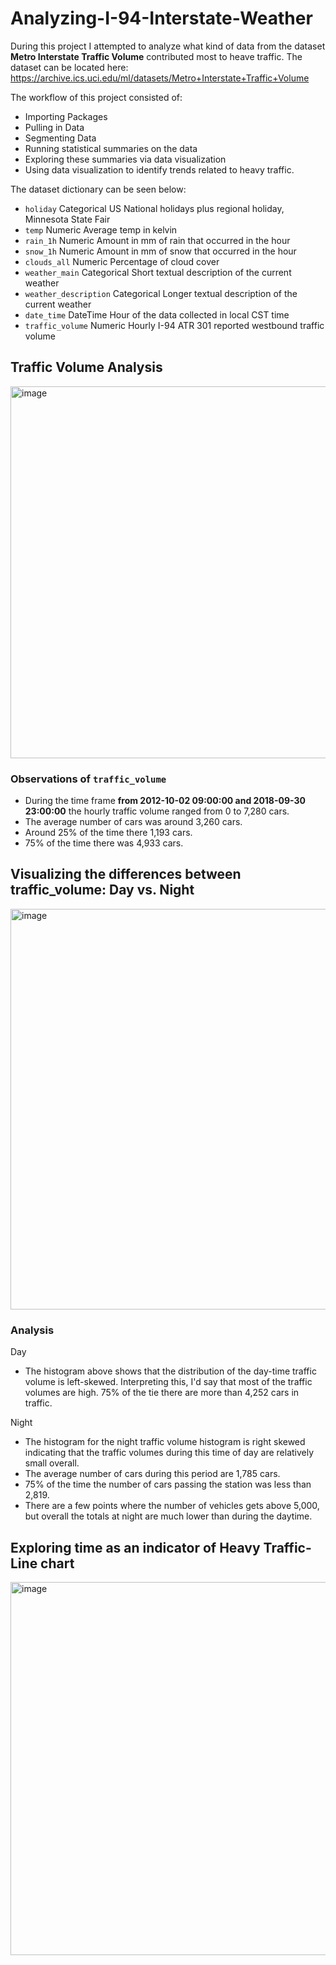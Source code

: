 # Analyzing-I-94-Interstate-Weather

During this project I attempted to analyze what kind of data from the dataset **Metro Interstate Traffic Volume** contributed most to heave traffic. The dataset can be located here: https://archive.ics.uci.edu/ml/datasets/Metro+Interstate+Traffic+Volume

The workflow of this project consisted of:
- Importing Packages
- Pulling in Data
- Segmenting Data
- Running statistical summaries on the data
- Exploring these summaries via data visualization
- Using data visualization to identify trends related to heavy traffic. 

The dataset dictionary can be seen below:

- `holiday` Categorical US National holidays plus regional holiday, Minnesota State Fair
- `temp` Numeric Average temp in kelvin
- `rain_1h` Numeric Amount in mm of rain that occurred in the hour
- `snow_1h` Numeric Amount in mm of snow that occurred in the hour
- `clouds_all` Numeric Percentage of cloud cover
- `weather_main` Categorical Short textual description of the current weather
- `weather_description` Categorical Longer textual description of the current weather
- `date_time` DateTime Hour of the data collected in local CST time
- `traffic_volume` Numeric Hourly I-94 ATR 301 reported westbound traffic volume

## Traffic Volume Analysis

<img width="595" alt="image" src="https://user-images.githubusercontent.com/77873198/161188392-7e21a311-bf09-439b-8009-b86d4136d715.png">

### Observations of `traffic_volume`

- During the time frame **from 2012-10-02 09:00:00 and 2018-09-30 23:00:00** the hourly traffic volume ranged from 0 to 7,280 cars. 
- The average number of cars was around 3,260 cars. 
- Around 25% of the time there 1,193 cars. 
- 75% of the time there was 4,933 cars. 

## Visualizing the differences between traffic_volume: Day vs. Night
<img width="641" alt="image" src="https://user-images.githubusercontent.com/77873198/161188601-1cb36676-0590-489a-8cc1-1e73c4363145.png">

### Analysis

Day
- The histogram above shows that the distribution of the day-time traffic volume is left-skewed. Interpreting this, I'd say that most of the traffic volumes are high. 75% of the tie there are more than 4,252 cars in traffic. 

Night
- The histogram for the night traffic volume histogram is right skewed indicating that the traffic volumes during this time of day are relatively small overall. 
- The average number of cars during this period are 1,785 cars. 
- 75% of the time the number of cars passing the station was less than 2,819. 
- There are a few points where the number of vehicles gets above 5,000, but overall the totals at night are much lower than during the daytime.

## Exploring time as an indicator of Heavy Traffic- Line chart

<img width="597" alt="image" src="https://user-images.githubusercontent.com/77873198/161188759-b40f1cf7-f2af-4942-8658-3db8f9c45b27.png">



